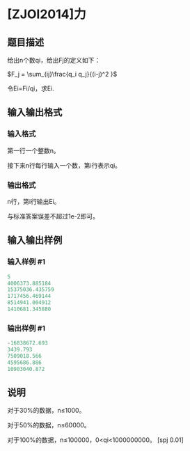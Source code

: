 # [ZJOI2014]力

## 题目描述

给出n个数qi，给出Fj的定义如下：

$F_j = \sum_{ij}\frac{q_i q_j}{(i-j)^2 }$

令Ei=Fi/qi，求Ei.

## 输入输出格式

### 输入格式

第一行一个整数n。

接下来n行每行输入一个数，第i行表示qi。

### 输出格式

n行，第i行输出Ei。

与标准答案误差不超过1e-2即可。

## 输入输出样例

### 输入样例 #1

```cpp
5
4006373.885184
15375036.435759
1717456.469144
8514941.004912
1410681.345880
```


### 输出样例 #1

```cpp
-16838672.693
3439.793
7509018.566
4595686.886
10903040.872
```


## 说明

对于30%的数据，n≤1000。

对于50%的数据，n≤60000。

对于100%的数据，n≤100000，0<qi<1000000000。 [spj 0.01] 

